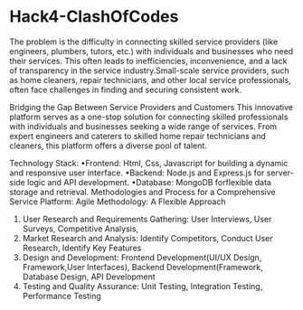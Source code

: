 # Hack4-ClashOfCodes
 The problem is the difficulty in connecting skilled service providers (like engineers, plumbers, tutors, etc.) with individuals and businesses who 
need their services. This often leads to inefficiencies, inconvenience, and a lack of transparency in the service industry.Small-scale service 
providers, such as home cleaners, repair technicians, and other local service professionals, often face challenges in finding and securing consistent 
work.

Bridging the Gap Between Service Providers and Customers
 This innovative platform serves as a one-stop solution for connecting skilled professionals with individuals and 
businesses seeking a wide range of services. From expert engineers and caterers to skilled home repair technicians 
and cleaners, this platform offers a diverse pool of talent.

Technology Stack:
 •Frontend: Html, Css, Javascript for building a dynamic and responsive user interface. 
•Backend: Node.js and Express.js for server-side logic and API development.
 •Database: MongoDB forflexible data storage and retrieval.
 Methodologies and Process for a Comprehensive Service Platform:
 Agile Methodology: A Flexible Approach
 1. User Research and Requirements Gathering:
 User Interviews, User Surveys, Competitive Analysis,
 2. Market Research and Analysis:
 Identify Competitors, Conduct User Research, Identify Key Features
 3. Design and Development:
 Frontend Development(UI/UX Design, Framework,User Interfaces),
 Backend Development(Framework, Database Design, API Development
 4. Testing and Quality Assurance:
 Unit Testing, Integration Testing, Performance Testing
